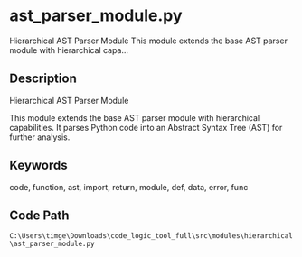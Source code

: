 # ast_parser_module.py

Hierarchical AST Parser Module This module extends the base AST parser module with hierarchical capa...

## Description

Hierarchical AST Parser Module

This module extends the base AST parser module with hierarchical capabilities.
It parses Python code into an Abstract Syntax Tree (AST) for further analysis.

## Keywords

code, function, ast, import, return, module, def, data, error, func

## Code Path

`C:\Users\timge\Downloads\code_logic_tool_full\src\modules\hierarchical\ast_parser_module.py`

